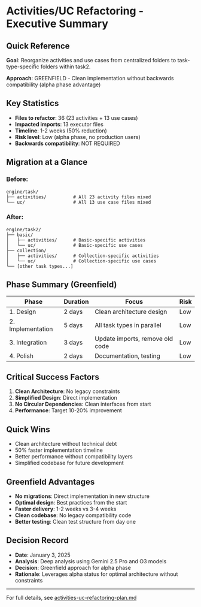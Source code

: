 # Activities/UC Refactoring - Executive Summary

## Quick Reference

**Goal**: Reorganize activities and use cases from centralized folders to task-type-specific folders within task2.

**Approach**: GREENFIELD - Clean implementation without backwards compatibility (alpha phase advantage)

## Key Statistics

- **Files to refactor**: 36 (23 activities + 13 use cases)
- **Impacted imports**: 13 executor files
- **Timeline**: 1-2 weeks (50% reduction)
- **Risk level**: Low (alpha phase, no production users)
- **Backwards compatibility**: NOT REQUIRED

## Migration at a Glance

### Before:

```
engine/task/
├── activities/          # All 23 activity files mixed
└── uc/                  # All 13 use case files mixed
```

### After:

```
engine/task2/
├── basic/
│   ├── activities/      # Basic-specific activities
│   └── uc/              # Basic-specific use cases
├── collection/
│   ├── activities/      # Collection-specific activities
│   └── uc/              # Collection-specific use cases
└── [other task types...]
```

## Phase Summary (Greenfield)

| Phase             | Duration | Focus                           | Risk |
| ----------------- | -------- | ------------------------------- | ---- |
| 1. Design         | 2 days   | Clean architecture design       | Low  |
| 2. Implementation | 5 days   | All task types in parallel      | Low  |
| 3. Integration    | 3 days   | Update imports, remove old code | Low  |
| 4. Polish         | 2 days   | Documentation, testing          | Low  |

## Critical Success Factors

1. **Clean Architecture**: No legacy constraints
2. **Simplified Design**: Direct implementation
3. **No Circular Dependencies**: Clean interfaces from start
4. **Performance**: Target 10-20% improvement

## Quick Wins

- Clean architecture without technical debt
- 50% faster implementation timeline
- Better performance without compatibility layers
- Simplified codebase for future development

## Greenfield Advantages

- **No migrations**: Direct implementation in new structure
- **Optimal design**: Best practices from the start
- **Faster delivery**: 1-2 weeks vs 3-4 weeks
- **Clean codebase**: No legacy compatibility code
- **Better testing**: Clean test structure from day one

## Decision Record

- **Date**: January 3, 2025
- **Analysis**: Deep analysis using Gemini 2.5 Pro and O3 models
- **Decision**: Greenfield approach for alpha phase
- **Rationale**: Leverages alpha status for optimal architecture without constraints

---

For full details, see [activities-uc-refactoring-plan.md](./activities-uc-refactoring-plan.md)
